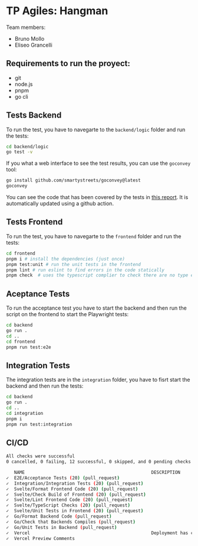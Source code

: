 # TP Agiles: Hangman

Team members:
- Bruno Mollo 
- Eliseo Grancelli


## Requirements to run the proyect:
- git 
- node.js
- pnpm
- go cli

## Tests Backend

To run the test, you have to navegarte to the `backend/logic` folder and run the tests:
```bash
cd backend/logic
go test -v
```

If you what a web interface to see the test results, you can use the `goconvey` tool:
```bash
go install github.com/smartystreets/goconvey@latest 
goconvey 
```

You can see the code that has been covered by the tests in [this report](https://html-preview.github.io/?url=https://github.com/eliseograncelli/TP_Agiles/blob/main/frontend/logic/cover.html#ec600507-849d-5f0c-a0b2-d76d4f61c4fa).
It is automatically updated using a github action.



## Tests Frontend

To run the test, you have to navegarte to the `frontend` folder and run the tests:
```bash
cd frontend
pnpm i # install the dependencies (just once)
pnpm test:unit # run the unit tests in the frontend 
pnpm lint # run eslint to find errors in the code statically
pnpm check  # uses the typescript complier to check there are no type errors 
```

## Aceptance Tests
To run the acceptance test you have to start the backend and then run the script on the frontend to start the Playwright tests:
```bash
cd backend
go run . 
cd ..
cd frontend
pnpm run test:e2e
```


## Integration Tests
The integration tests are in the `integration` folder, you have to fisrt start the backend and then run the tests:
```bash
cd backend
go run . 
cd ..
cd integration 
pnpm i
pnpm run test:integration
```


## CI/CD
```bash
All checks were successful
0 cancelled, 0 failing, 12 successful, 0 skipped, and 0 pending checks

   NAME                                                DESCRIPTION               ELAPSED  
✓  E2E/Acceptance Tests (20) (pull_request)                                      46s      
✓  Integration/Integration Tests (20) (pull_request)                             27s      
✓  Svelte/Format Frontend Code (20) (pull_request)                               10s      
✓  Svelte/Check Build of Frontend (20) (pull_request)                            12s      
✓  Svelte/Lint Frontend Code (20) (pull_request)                                 14s      
✓  Svelte/TypeScript Checks (20) (pull_request)                                  15s      
✓  Svelte/Unit Tests in Frontend (20) (pull_request)                             11s      
✓  Go/Format Backend Code (pull_request)                                         7s       
✓  Go/Check that Backends Compiles (pull_request)                                25s      
✓  Go/Unit Tests in Backend (pull_request)                                       18s      
✓  Vercel                                              Deployment has completed           
✓  Vercel Preview Comments                                                                

```
